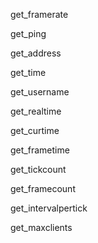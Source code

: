 get_framerate

get_ping

get_address

get_time

get_username

get_realtime

get_curtime

get_frametime

get_tickcount

get_framecount

get_intervalpertick

get_maxclients
